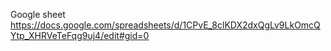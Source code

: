 Google sheet https://docs.google.com/spreadsheets/d/1CPvE_8clKDX2dxQgLv9LkOmcQYtp_XHRVeTeFqg9uj4/edit#gid=0
